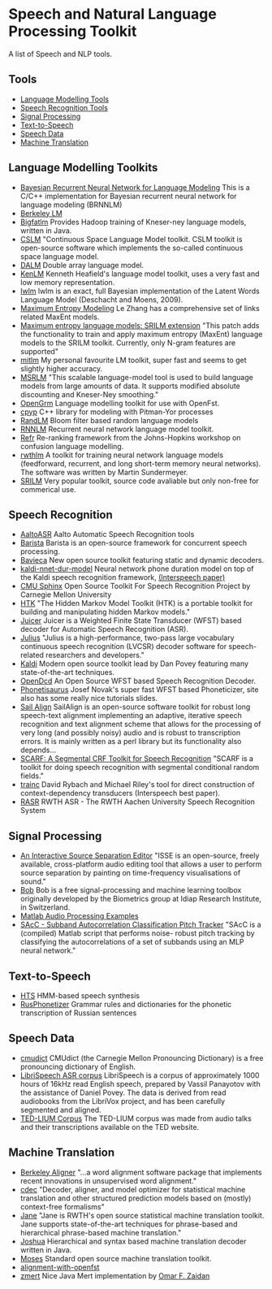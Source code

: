 # Speech and Natural Language Processing Toolkit
A list of Speech and NLP tools. 

## Tools
- [Language Modelling Tools](#Language-modelling-Toolkits)
- [Speech Recognition Tools](#Speech-Recognition)
- [Signal Processing](#Signal-Processing)
- [Text-to-Speech](#Text-to-Speech)
- [Speech Data](#Speech-Data)
- [Machine Translation](#Machine-Translation)

## Language Modelling Toolkits

-   [Bayesian Recurrent Neural Network for Language
    Modeling](http://chien.cm.nctu.edu.tw/bayesian-recurrent-neural-network-for-language-modeling/)
    This is a C/C++ implementation for Bayesian recurrent neural network
    for language modeling (BRNNLM)
-   [Berkeley LM](http://code.google.com/p/berkeleylm/)
-   [Bigfatlm](https://github.com/jhclark/bigfatlm) Provides Hadoop
    training of Kneser-ney language models, written in Java.
-   [CSLM](http://www-lium.univ-lemans.fr/cslm/) "Continuous Space
    Language Model toolkit. CSLM toolkit is open-source software which
    implements the so-called continuous space language model.
-   [DALM](https://github.com/jnory/DALM) Double array language model.
-   [KenLM](http://kheafield.com/code/kenlm/) Kenneth Heafield's
    language model toolkit, uses a very fast and low memory
    representation.
-   [lwlm](http://chasen.org/~daiti-m/dist/lwlm/) lwlm is an exact, full
    Bayesian implementation of the Latent Words Language Model
    (Deschacht and Moens, 2009).
-   [Maximum Entropy
    Modeling](http://homepages.inf.ed.ac.uk/lzhang10/maxent.html) Le
    Zhang has a comprehensive set of links related MaxEnt models.
-   [Maximum entropy language models: SRILM
    extension](http://www.phon.ioc.ee/dokuwiki/doku.php?id=people:tanel:srilm-me.en)
    "This patch adds the functionality to train and apply maximum
    entropy (MaxEnt) language models to the SRILM toolkit. Currently,
    only N-gram features are supported"
-   [mitlm](https://code.google.com/p/mitlm/) My personal favourite LM
    toolkit, super fast and seems to get slightly higher accuracy.
-   [MSRLM](http://research.microsoft.com/en-us/downloads/78e26f9c-fc9a-44bb-80a7-69324c62df8c/default.aspx)
    "This scalable language-model tool is used to build language models
    from large amounts of data. It supports modified absolute
    discounting and Kneser-Ney smoothing."
-   [OpenGrm](http://opengrm.org) Language modelling toolkit for use
    with OpenFst.
-   [cpyp](https://github.com/redpony/cpyp) C++ library for modeling
    with Pitman-Yor processes
-   [RandLM](http://sourceforge.net/projects/randlm/) Bloom filter based
    random language models
-   [RNNLM](http://www.fit.vutbr.cz/~imikolov/rnnlm/) Recurrent neural
    network language model toolkit.
-   [Refr](http://code.google.com/p/refr) Re-ranking framework from the
    Johns-Hopkins workshop on confusion language modelling.
-   [rwthlm](http://www-i6.informatik.rwth-aachen.de/web/Software/rwthlm.php)
    A toolkit for training neural network language models (feedforward,
    recurrent, and long short-term memory neural networks). The software
    was written by Martin Sundermeyer.
-   [SRILM](http://www.speech.sri.com/projects/%20srilm/) Very popular
    toolkit, source code avaliable but only non-free for commerical use.

## Speech Recognition

-   [AaltoASR](https://github.com/aalto-speech) Aalto Automatic Speech
    Recognition tools
-   [Barista](https://github.com/usc-sail/barista) Barista is an
    open-source framework for concurrent speech processing.
-   [Bavieca](http://www.bavieca.org/index.html) New open source toolkit
    featuring static and dynamic decoders.
-   [kaldi-nnet-dur-model](https://github.com/alumae/kaldi-nnet-dur-model)
    Neural network phone duration model on top of the Kaldi speech
    recognition framework, [(Interspeech
    paper)](https://phon.ioc.ee/dokuwiki/lib/exe/fetch.php?media=people:tanel:icassp2014-durmodel.pdf)
-   [CMU Sphinx](http://cmusphinx.sourceforge.net/) Open Source Toolkit
    For Speech Recognition Project by Carnegie Mellon University
-   [HTK](http://htk.eng.cam.ac.uk/) "The Hidden Markov Model Toolkit
    (HTK) is a portable toolkit for building and manipulating hidden
    Markov models."
-   [Juicer](https://github.com/idiap/juicer) Juicer is a Weighted
    Finite State Transducer (WFST) based decoder for Automatic Speech
    Recognition (ASR).
-   [Julius](http://julius.sourceforge.jp/en_index.php) "Julius is a
    high-performance, two-pass large vocabulary continuous speech
    recognition (LVCSR) decoder software for speech-related researchers
    and developers."
-   [Kaldi](http://kaldi.sourceforge.net/) Modern open source toolkit
    lead by Dan Povey featuring many state-of-the-art techniques.
-   [OpenDcd](http://opendcd.org/) An Open Source WFST based Speech
    Recognition Decoder.
-   [Phonetisaurus](https://code.google.com/p/phonetisaurus/) Josef
    Novak's super fast WFST based Phoneticizer, site also has some
    really nice tutorials slides.
-   [Sail Align](https://github.com/nassosoassos/sail_align) SailAlign
    is an open-source software toolkit for robust long speech-text
    alignment implementing an adaptive, iterative speech recognition and
    text alignment scheme that allows for the processing of very long
    (and possibly noisy) audio and is robust to transcription errors. It
    is mainly written as a perl library but its functionality also
    depends…
-   [SCARF: A Segmental CRF Toolkit for Speech
    Recognition](http://research.microsoft.com/en-us/projects/scarf/)
    "SCARF is a toolkit for doing speech recognition with segmental
    conditional random fields."
-   [trainc](https://code.google.com/p/trainc/) David Rybach and Michael
    Riley's tool for direct construction of context-dependency
    transducers (Interspeech best paper).
-   [RASR](http://www-i6.informatik.rwth-aachen.de/rwth-asr/) RWTH ASR -
    The RWTH Aachen University Speech Recognition System


## Signal Processing

-   [An Interactive Source Separation
    Editor](http://isse.sourceforge.net/) "ISSE is an open-source,
    freely available, cross-platform audio editing tool that allows a
    user to perform source separation by painting on time-frequency
    visualisations of sound."
-   [Bob](https://github.com/idiap/bob) Bob is a free signal-processing
    and machine learning toolbox originally developed by the Biometrics
    group at Idiap Research Institute, in Switzerland.
-   [Matlab Audio Processing
    Examples](http://www.ee.columbia.edu/~dpwe/resources/matlab/)
-   [SAcC - Subband Autocorrelation Classification Pitch
    Tracker](http://labrosa.ee.columbia.edu/projects/SAcC/) "SAcC is a
    (compiled) Matlab script that performs noise- robust pitch tracking
    by classifying the autocorrelations of a set of subbands using an
    MLP neural network."


## Text-to-Speech

-   [HTS](http://hts.sp.nitech.ac.jp/) HMM-based speech synthesis
-   [RusPhonetizer](https://github.com/wilpert/RusPhonetizer) Grammar
    rules and dictionaries for the phonetic transcription of Russian
    sentences


## Speech Data

-   [cmudict](https://github.com/cmusphinx/cmudict) CMUdict (the
    Carnegie Mellon Pronouncing Dictionary) is a free pronouncing
    dictionary of English.
-   [LibriSpeech ASR corpus](http://www.openslr.org/12/) LibriSpeech is
    a corpus of approximately 1000 hours of 16kHz read English speech,
    prepared by Vassil Panayotov with the assistance of Daniel Povey.
    The data is derived from read audiobooks from the LibriVox project,
    and has been carefully segmented and aligned.
-   [TED-LIUM
    Corpus](http://www-lium.univ-lemans.fr/en/content/ted-lium-corpus)
    The TED-LIUM corpus was made from audio talks and their
    transcriptions available on the TED website.


## Machine Translation

-   [Berkeley Aligner](https://code.google.com/p/berkeleyaligner/) "...a
    word alignment software package that implements recent innovations
    in unsupervised word alignment."
-   [cdec](https://github.com/redpony/cdec) "Decoder, aligner, and model
    optimizer for statistical machine translation and other structured
    prediction models based on (mostly) context-free formalisms"
-   [Jane](http://www-i6.informatik.rwth-aachen.de/jane/) "Jane is
    RWTH's open source statistical machine translation toolkit. Jane
    supports state-of-the-art techniques for phrase-based and
    hierarchical phrase-based machine translation."
-   [Joshua](http://joshua-decoder.org/) Hierarchical and syntax based
    machine translation decoder written in Java.
-   [Moses](http://www.statmt.org/moses/) Standard open source machine
    translation toolkit.
-   [alignment-with-openfst](https://github.com/ldmt-muri/alignment-with-openfst)
-   [zmert](http://cs.jhu.edu/~ozaidan/zmert/) Nice Java Mert
    implementation by [Omar F. Zaidan](http://www.cs.jhu.edu/~ozaidan/)
